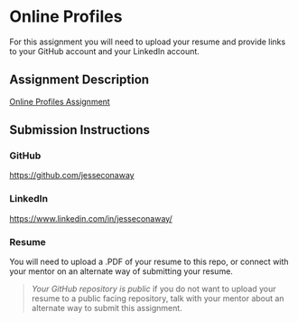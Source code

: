 # Online Profiles

For this assignment you will need to upload your resume and provide links to your GitHub account and your LinkedIn account.

## Assignment Description

[Online Profiles Assignment](https://education.launchcode.org/liftoff/modules/assignments/online-profiles)

## Submission Instructions

### GitHub

https://github.com/jesseconaway

### LinkedIn

https://www.linkedin.com/in/jesseconaway/

### Resume

You will need to upload a .PDF of your resume to this repo, or connect with your mentor on an alternate way of submitting your resume.

> _Your GitHub repository is public_ if you do not want to upload your resume to a public facing repository, talk with your mentor about an alternate way to submit this assignment.
